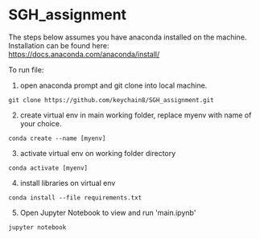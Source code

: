 # SGH_assignment

The steps below assumes you have anaconda installed on the machine.
Installation can be found here: https://docs.anaconda.com/anaconda/install/

To run file:
1. open anaconda prompt and git clone into local machine.
```
git clone https://github.com/keychain8/SGH_assignment.git
```
2. create virtual env in main working folder, replace myenv with name of your choice.
```
conda create --name [myenv]
```
3. activate virtual env on working folder directory
```
conda activate [myenv]
```
4. install libraries on virtual env
```
conda install --file requirements.txt
```
5. Open Jupyter Notebook to view and run 'main.ipynb'
```
jupyter notebook
```
